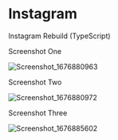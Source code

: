 # Instagram
Instagram Rebuild (TypeScript)
                                                                                                                                                                             
                                                                                                                                                                             
Screenshot One
                                                                                                                                                                             
![Screenshot_1676880963](https://user-images.githubusercontent.com/122423901/220067502-47c2edf9-ae20-4151-9d80-1ea333b2f02e.png)
                                                                                                                                                                                                            
Screenshot Two
                                                                                                                                                                             
![Screenshot_1676880972](https://user-images.githubusercontent.com/122423901/220067535-a74373aa-0760-4f1a-a346-b493e4dd458c.png)
                                                                                                                                                                             
Screenshot Three
                                                                                                                                                                             
![Screenshot_1676885602](https://user-images.githubusercontent.com/122423901/220067546-b7103a34-0bf9-4108-98ef-6e803f1c89ef.png)
